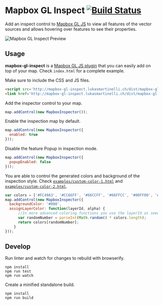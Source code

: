 # Mapbox GL Inspect [![Build Status](https://travis-ci.org/lukasmartinelli/mapbox-gl-inspect.svg?branch=master)](https://travis-ci.org/lukasmartinelli/mapbox-gl-inspect)

Add an inspect control to [Mapbox GL JS](https://github.com/mapbox/mapbox-gl-js) to view all features
of the vector sources and allows hovering over features to see their properties.

![Mapbox GL Inspect Preview](https://cloud.githubusercontent.com/assets/1288339/21744637/11759412-d51a-11e6-9581-f26741fcd182.gif)

## Usage

**mapbox-gl-inspect** is a [Mapbox GL JS plugin](https://www.mapbox.com/blog/build-mapbox-gl-js-plugins/) that you can easily add on top of your map. Check `index.html` for a complete example.

Make sure to include the CSS and JS files.

```html
<script src='http://mapbox-gl-inspect.lukasmartinelli.ch/dist/mapbox-gl-inspect.min.js'></script>
<link href='http://mapbox-gl-inspect.lukasmartinelli.ch/dist/mapbox-gl-inspect.css' rel='stylesheet' />
```

Add the inspector control to your map.

```javascript
map.addControl(new MapboxInspector());
```

Enable the inspection map by default.

```javascript
map.addControl(new MapboxInspector({
  enabled: true
}));
```

Disable the feature Popup in inspection mode.

```javascript
map.addControl(new MapboxInspector({
  popupEnabled: false
}));
```

You are able to control the generated colors and background of the inspection style.
Check [`examples/custom-color-1.html`](http://mapbox-gl-inspect.lukasmartinelli.ch/examples/custom-color-1.html) and [`examples/custom-color-2.html`](http://mapbox-gl-inspect.lukasmartinelli.ch/examples/custom-color-2.html).

```javascript
var colors = ['#FC49A3', '#CC66FF', '#66CCFF', '#66FFCC', '#00FF00', '#FFCC66', '#FF6666', '#FF0000', '#FF8000', '#FFFF66', '#00FFFF'];
map.addControl(new MapboxInspector({
  backgroundColor: '#000',
  assignLayerColor: function(layerId, alpha) {
      //In more advanced coloring functions you use the layerId as seed value
      var randomNumber = parseInt(Math.random() * colors.length);
      return colors[randomNumber];
	}
}));
```

## Develop

Run linter and watch for changes to rebuild with browserify.

```
npm install
npm run test
npm run watch
```

Create a minified standalone build.

```
npm install
npm run build
```
